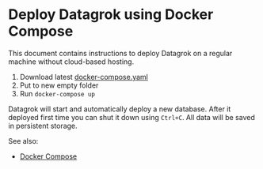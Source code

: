 
<!-- TITLE: Deploy Datagrok using Docker Compose -->
<!-- SUBTITLE: -->

# Deploy Datagrok using Docker Compose

This document contains instructions to deploy Datagrok on a regular machine without cloud-based hosting.

1. Download latest [docker-compose.yaml](../docker-compose.yaml)
2. Put to new empty folder
3. Run `docker-compose up`

Datagrok will start and automatically deploy a new database. After it deployed first time you can shut it down using `Ctrl+C`.
All data will be saved in persistent storage.

See also:

* [Docker Compose](https://docs.docker.com/compose/)